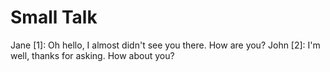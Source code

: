 # Small Talk

Jane [1]: Oh hello, I almost didn't see you there. How are you?
John [2]: I'm well, thanks for asking. How about you?